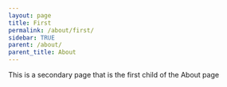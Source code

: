 ```yaml
---
layout: page
title: First
permalink: /about/first/
sidebar: TRUE
parent: /about/
parent_title: About
---
```


This is a secondary page that is the first child of the About page
